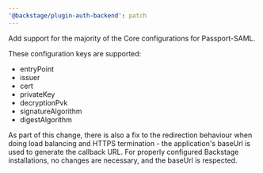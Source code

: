 ```yaml
---
'@backstage/plugin-auth-backend': patch
---
```


Add support for the majority of the Core configurations for Passport-SAML.

These configuration keys are supported:

- entryPoint
- issuer
- cert
- privateKey
- decryptionPvk
- signatureAlgorithm
- digestAlgorithm

As part of this change, there is also a fix to the redirection behaviour when doing load balancing and HTTPS termination - the application's baseUrl is used to generate the callback URL. For properly configured Backstage installations, no changes are necessary, and the baseUrl is respected.
